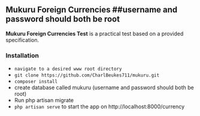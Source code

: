 ## Mukuru Foreign Currencies ##username and password should both be root

**Mukuru Foreign Currencies Test** is a practical test based on a provided specification.

### Installation ###

* `navigate to a desired www root directory `
* `git clone https://github.com/CharlBeukes711/mukuru.git`
* `composer install`
* create database called mukuru (username and password should both be root)
* Run php artisan migrate
* `php artisan serve` to start the app on http://localhost:8000/currency
